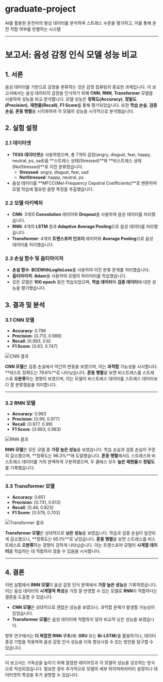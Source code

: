 # graduate-project
AI를 활용한 운전자의 발성 데이터를 분석하여 스트레스 수준을 평가하고, 이를 통해 운전 적합 여부를 판별하는 시스템

---

# **보고서: 음성 감정 인식 모델 성능 비교**

## **1. 서론**
음성 데이터를 기반으로 감정을 분류하는 것은 감정 컴퓨팅의 중요한 과제입니다. 이 보고서에서는 음성 데이터의 감정을 인식하기 위해 **CNN**, **RNN**, **Transformer** 모델을 사용하여 성능을 비교 분석합니다. 모델 성능은 **정확도(Accuracy)**, **정밀도(Precision)**, **재현율(Recall)**, **F1 Score**를 통해 평가되었습니다. 또한 **학습 손실**, **검증 손실**, **혼동 행렬**을 시각화하여 각 모델의 성능을 시각적으로 분석했습니다.

## **2. 실험 설정**

### **2.1 데이터셋**
- **TESS 데이터셋**을 사용하였으며, 총 7개의 감정(angry, disgust, fear, happy, neutral, ps, sad)을 **스트레스 상태(Stressed)**와 **비스트레스 상태(NotStressed)**로 이진 분류했습니다. 
  - **Stressed**: angry, disgust, fear, sad
  - **NotStressed**: happy, neutral, ps
- 음성 데이터를 **MFCC(Mel-Frequency Cepstral Coefficients)**로 변환하여 모델 학습에 필요한 음향 특징을 추출했습니다.

### **2.2 모델 아키텍처**
- **CNN**: 3개의 **Convolution** 레이어와 **Dropout**을 사용하여 음성 데이터를 처리했습니다.
- **RNN**: 4개의 **LSTM** 층과 **Adaptive Average Pooling**으로 음성 데이터를 처리했습니다.
- **Transformer**: 4개의 **트랜스포머 인코더** 레이어와 **Average Pooling**으로 음성 데이터를 처리했습니다.

### **2.3 손실 함수 및 옵티마이저**
- **손실 함수**: **BCEWithLogitsLoss**를 사용하여 이진 분류 문제를 처리했습니다.
- **옵티마이저**: **Adam**을 사용하여 모델의 파라미터를 학습했습니다.
- 모든 모델은 **100 epoch** 동안 학습되었으며, **학습 데이터**와 **검증 데이터**에 대한 성능을 평가했습니다.

## **3. 결과 및 분석**

### **3.1 CNN 모델**
- **Accuracy**: 0.796
- **Precision**: [0.713, 0.989]
- **Recall**: [0.993, 0.6]
- **F1 Score**: [0.83, 0.747]

![CNN 결과](file-oQpDSgYXwOFJqCkbTfFzvagl)

**CNN 모델**은 검증 손실에서 약간의 변동을 보였으며, 이는 **과적합** 가능성을 시사합니다. **테스트 정확도는 79.6%**로 나타났습니다. **혼동 행렬**을 보면 비스트레스를 스트레스로 **오분류**하는 경향이 보였으며, 이는 모델이 비스트레스 데이터를 스트레스 데이터보다 잘 분류했음을 의미합니다.

---

### **3.2 RNN 모델**
- **Accuracy**: 0.983
- **Precision**: [0.99, 0.977]
- **Recall**: [0.977, 0.99]
- **F1 Score**: [0.983, 0.983]

![RNN 결과](file-zT6YcCihM8ynij3oddIYGsoO)

**RNN 모델**은 모든 모델 중 **가장 높은 성능**을 보였습니다. 학습 손실과 검증 손실이 꾸준히 감소했으며, **정확도는 98.3%**에 도달했습니다. **혼동 행렬**에서도 스트레스와 비스트레스 데이터를 거의 완벽하게 구분하였으며, 두 클래스 모두 **높은 재현율**과 **정밀도**를 기록했습니다.

---

### **3.3 Transformer 모델**
- **Accuracy**: 0.651
- **Precision**: [0.731, 0.613]
- **Recall**: [0.48, 0.823]
- **F1 Score**: [0.579, 0.703]

![Transformer 결과](file-uPxTTX73aVyM98R1pdxMc3Se)

**Transformer 모델**은 상대적으로 **낮은 성능**을 보였습니다. 학습과 검증 손실이 일관되게 감소했으나, **정확도는 65.1%**로 낮았습니다. **혼동 행렬**을 보면 스트레스를 비스트레스로 **오분류**하는 경향이 강하게 나타났습니다. 이는 트랜스포머 모델이 **시계열 데이터**를 학습하는 데 적합하지 않을 수 있음을 시사합니다.

---

## **4. 결론**

이번 실험에서 **RNN 모델**이 음성 감정 인식 문제에서 **가장 높은 성능**을 기록하였습니다. 이는 음성 데이터의 **시계열적 특성**을 가장 잘 반영할 수 있는 모델로 **RNN**이 적합하다는 결론을 도출할 수 있습니다.

- **CNN 모델**은 상대적으로 괜찮은 성능을 보였으나, 과적합 문제가 발생할 가능성이 있었습니다.
- **Transformer 모델**은 음성 데이터에 적합하지 않아 비교적 낮은 성능을 보였습니다.

향후 연구에서는 **더 복잡한 RNN 구조**(예: **GRU** 또는 **Bi-LSTM**)를 활용하거나, 데이터 증강 기법을 적용하여 음성 감정 인식 성능을 더욱 향상시킬 수 있는 방안을 탐구할 수 있습니다.

---

이 보고서는 가독성을 높이기 위해 깔끔한 레이아웃과 각 모델의 성능을 강조하는 방식으로 작성되었습니다. 필요한 경우 추가적으로 모델의 세부 하이퍼파라미터 설정이나 데이터셋의 특성을 추가 설명할 수 있습니다.